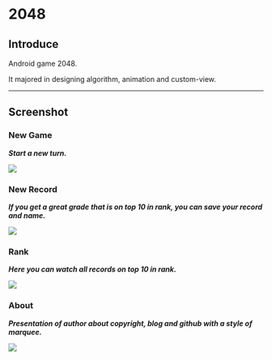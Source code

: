 # 2048

## Introduce

Android game 2048.

It majored in designing algorithm, animation and custom-view.

----

## Screenshot

### **New Game**

***Start a new turn.***

![](https://github.com/13608089849/2048/blob/master/image/newGame.jpg)

### **New Record**

***If you get a great grade that is on top 10 in rank, you can save your record and name.***

![](https://github.com/13608089849/2048/blob/master/image/newRecord.jpg)

### **Rank**

***Here you can watch all records on top 10 in rank.***

![](https://github.com/13608089849/2048/blob/master/image/rank.jpg)

### **About**

***Presentation of author about copyright, blog and github with a style of marquee.***

![](https://github.com/13608089849/2048/blob/master/image/about.jpg)